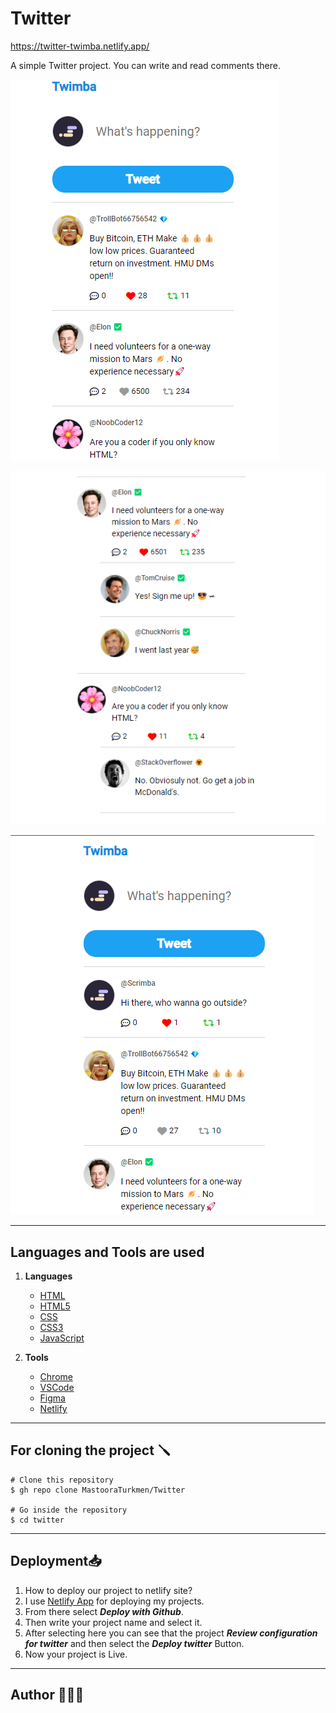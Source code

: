 # Twitter

https://twitter-twimba.netlify.app/

A simple Twitter project. You can write and read comments there. 

![Alt text](./screenshots/twimba-one.png)

![Alt text](./screenshots/twimba-three.png)

![Alt text](./screenshots/twimba-two.png)

-----


## Languages and Tools are used

1. **Languages**
    + [HTML](https://github.com/topics/html)
    + [HTML5](https://github.com/topics/html5)
    + [CSS](https://github.com/topics/css)
    + [CSS3](https://github.com/topics/css3)
    + [JavaScript](https://github.com/topics/javascript)

2. **Tools** 
    + [Chrome](https://github.com/topics/chrome)
    + [VSCode](https://github.com/topics/vscode)
    + [Figma](https://github.com/topics/figma)
    + [Netlify](https://github.com/topics/netlify)


-----


## For cloning the project 🪛

```
# Clone this repository
$ gh repo clone MastooraTurkmen/Twitter

# Go inside the repository
$ cd twitter

```


------

## Deployment📥

1. How to deploy our project to netlify site?
2. I use [Netlify App](https://app.netlify.com/) for deploying my projects.
4. From there select **_Deploy with Github_**.
5. Then write your project name and select it.
6. After selecting here you can see that the project **_Review configuration for twitter_** and then select the **_Deploy twitter_** Button.
7. Now your project is Live.


------


## Author 👩🏻‍💻 


